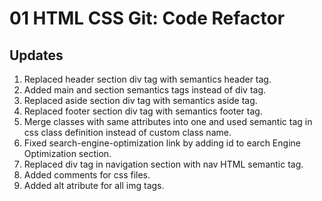# 01 HTML CSS Git: Code Refactor

## Updates

1. Replaced header section div tag with semantics header tag.
2. Added main and section semantics tags instead of div tag.
3. Replaced aside section div tag with semantics aside tag.
4. Replaced footer section div tag with semantics footer tag.
5. Merge classes with same attributes into one and used semantic tag in css class definition instead of custom class name.
6. Fixed search-engine-optimization link by adding id to earch Engine Optimization section.
7. Replaced div tag in navigation section with nav HTML semantic tag.
8. Added comments for css files.
9. Added alt atribute for all img tags.


